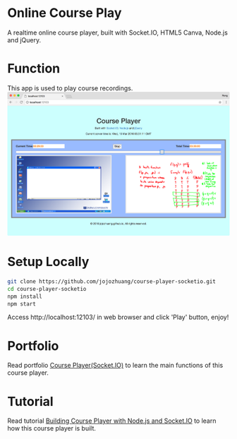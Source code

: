 # Online Course Play
A realtime online course player, built with Socket.IO, HTML5 Canva, Node.js and jQuery.

# Function
This app is used to play course recordings.
![image](/public/drag.png)

# Setup Locally
```bash
git clone https://github.com/jojozhuang/course-player-socketio.git
cd course-player-socketio
npm install
npm start
```
Access http://localhost:12103/ in web browser and click 'Play' button, enjoy!

# Portfolio 
Read portfolio [Course Player(Socket.IO)](http://jojozhuang.github.io/portfolio/course-player-socketio/) to learn the main functions of this course player.

# Tutorial
Read tutorial [Building Course Player with Node.js and Socket.IO](http://jojozhuang.github.io/tutorial/react/building-course-player-with-nodejs-and-socketio/) to learn how this course player is built.